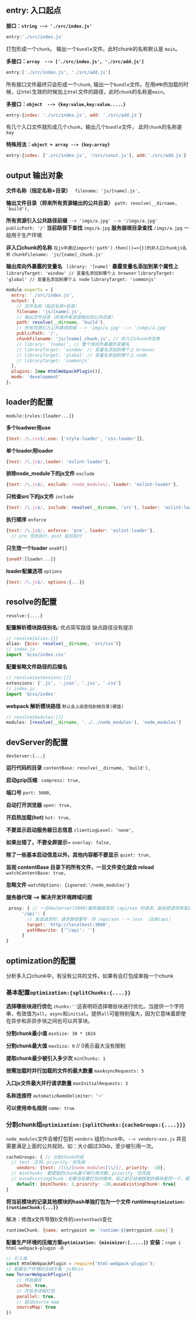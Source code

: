 ## entry: 入口起点

**接口：`string --> './src/index.js'`**

~~~javascript
entry:'./src/index.js'
~~~

打包形成一个`chunk`。 输出一个`bundle`文件。此时chunk的名称默认是 `main`。

**多接口：`array  --> ['./src/index.js', './src/add.js']`**

~~~javascript
entry:['./src/index.js', './src/add.js']
~~~

所有接口文件最终只会形成一个`chunk`, 输出一个`bundle`文件。在用`HMR`热加载的时候，让`html`生效的时候加上`html`文件的路径，此时`chunk`的名称是`main`。

**多接口：`object  --> {key:value,key:value.....}`**

~~~javascript
entry:{index: './src/index.js', add: './src/add.js'}
~~~

 有几个入口文件就形成几个`chunk`，输出几个`bundle`文件， 此时`chunk`的名称是 `key`

**特殊用法：`object + array --> {key:array}`** 

~~~javascript
entry:{index: ['.src/index.js', '/src/conut.js'], add:'./src/add.js'}
~~~

## output 输出对象

**文件名称（指定名称+目录）**
` filename: 'js/[name].js',`

**输出文件目录（将来所有资源输出的公共目录）**
`path: resolve(__dirname, 'build'),`

**所有资源引入公共路径前缀** `--> 'imgs/a.jpg' --> '/imgs/a.jpg'`
` publicPath: '/'`
**当前路径下查找** `imgs/a.jpg`
**服务器根目录查找** `/imgs/a.jpg` 一般用于生产环境

**非入口chunk的名称** `在js中通过import('path').then(()=>{})的非入口chunkjs名称`
`chunkFilename: 'js/[name]_chunk.js'`

**输出库向外暴露的变量名**
` library: '[name]'`
**暴露变量名添加到某个属性上**
`libraryTarget: 'window' // 变量名添加到哪个上 browser`
`libraryTarget: 'global' // 变量名添加到哪个上 node`
`libraryTarget: 'commonjs'`

~~~javascript
module.exports = {
  entry: './src/index.js',
  output: {
    // 文件名称（指定名称+目录）
    filename: 'js/[name].js',
    // 输出文件目录（将来所有资源输出的公共目录）
    path: resolve(__dirname, 'build'),
    // 所有资源引入公共路径前缀 --> 'imgs/a.jpg' --> '/imgs/a.jpg'
    publicPath: '/',
    chunkFilename: 'js/[name]_chunk.js', // 非入口chunk的名称
    // library: '[name]', // 整个库向外暴露的变量名
    // libraryTarget: 'window' // 变量名添加到哪个上 browser
    // libraryTarget: 'global' // 变量名添加到哪个上 node
    // libraryTarget: 'commonjs'
  },
  plugins: [new HtmlWebpackPlugin()],
  mode: 'development'
};
~~~

## loader的配置

`module:{rules:[loader...]}`

**多个loadwer用use**

~~~javascript
{test: /\.css$/,use: ['style-loader', 'css-loader']},
~~~

**单个loader用loader**

~~~javascript
{test: /\.js$/,loader: 'eslint-loader'},
~~~

**排除node_module下的js文件** `exclude`

~~~javascript
{test: /\.js$/, exclude: /node_modules/, loader: 'eslint-loader'},
~~~

**只检查src下的js文件** `include`

~~~javascript
{test: /\.js$/, include: resolve(__dirname, 'src'), loader: 'eslint-loader'},
~~~

**执行顺序**  `enforce`

~~~javascript
{test: /\.js$/, enforce: 'pre', loader: 'eslint-loader'},
  // pre 优先执行，post 延后执行
~~~

**只生效一个loader** `oneOf[]`

~~~javascript
{oneOf:[loader...]}
~~~

**loader配置选项** `options`

~~~javascript
{test: /\.js$/, options:{...}}
~~~

## resolve的配置

`resolve:{....}`

**配置解析模块路径别名:** 优点简写路径 缺点路径没有提示

~~~javascript
// resolve{alias:{}}
alias: {$css: resolve(__dirname, 'src/css')}
// index.js
import '$css/index.css'
~~~

**配置省略文件路径的后缀名**

~~~javascript
// resolve{extensions:[]}
extensions: ['.js', '.json', '.jsx', '.css']
// index.js
import '$css/index'
~~~

 **webpack 解析模块路径** `默认会上级查找到根目录(硬盘)`

~~~javascript
// resolve{modules:[]}
modules: [resolve(__dirname, '../../node_modules'), 'node_modules']
~~~

## devServer的配置

`devServer:{...}`

**运行代码的目录**
`contentBase: resolve(__dirname, 'build'),`

**启动gzip压缩**
` compress: true,`

**端口号**
 `port: 5000,`

**自动打开浏览器**
`open: true,`

**开启热加载(hot)**
`hot: true,`

**不要显示启动服务器日志信息**
 `clientLogLevel: 'none',`

**如果出错了，不要全屏提示~**
 `overlay: false,`

**除了一些基本启动信息以外，其他内容都不要显示**
 `quiet: true,`

**监视 contentBase 目录下的所有文件，一旦文件变化就会 reload**
`  watchContentBase: true,`

**忽略文件**
`watchOptions: {ignored:'/node_modules'}`

**服务器代理 --> 解决开发环境跨域问题**

~~~javascript
 proxy: { // 一旦devServer(5000)服务器接受到 /api/xxx 的请求，就会把请求转发到另外一个服务器(3000)
      '/api': {
        // 发送请求时，请求路径重写：将 /api/xxx --> /xxx （去掉/api）
        target: 'http://localhost:3000',
        pathRewrite: {'^/api': ''}
      }
}
~~~

## optimization的配置

分析多入口chunk中，有没有公共的文件。如果有会打包成单独一个chunk

### 基本配置`optimization:{splitChunks:{....}}`

**选择哪些块进行优化**
`chunks:''`这表明将选择哪些块进行优化。当提供一个字符串，有效值为`all`，`async`和`initial`。提供`all`可能特别强大，因为它意味着即使在异步和非异步块之间也可以共享块。

**分割chunk最小值**
`minSize: 30 * 1024`

**分割chunk最大值**
`maxSiza: 0` // 0表示最大没有限制

**提取chunk最少被引入多少次**
`minChunks: 1`

**按需加载时并行加载的文件的最大数量**
`maxAsyncRequests: 5`

**入口js文件最大并行请求数量**
`maxInitialRequests: 3`

**名称连接符**
`automaticNameDelimiter: '~'`

**可以使用命名规则**
`name: true`

### 分割chunk组`optimization:{splitChunks:{cacheGroups:{....}}}`

`node_modules`文件会被打包到 `vendors` 组的`chunk`中。`--> vendors~xxx.js`
并且需要满足上面的公共规则，如：大小超过30kb，至少被引用一次。

~~~javascript
cacheGroups: { // 分割chunk的组
  // test：正则，priority：优先级
	vendors: {test: /[\\/]node_modules[\\/]/, priority: -10},
  // minChunks：要提取的chunk最少被引用次数，priority：优先级
  // euseExistingChunk：如果当前要打包的模块，和之前已经被提取的模块是同一个，就会复用，而不是重新打包模块
	default: {minChunks: 2,priority: -20,euseExistingChunk: true} 
}
~~~

**将当前模块的记录其他模块的hash单独打包为一个文件 runtime`optimization: {runtimeChunk:{...}}`**

解决：修改a文件导致b文件的`contenthash`变化

~~~javascript
runtimeChunk: {name: entrypoint => `runtime-${entrypoint.name}`}
~~~

**配置生产环境的压缩方案`optimization: {minimizer:[.....]}`**
**安装：**`cnpm i html-webpack-plugin -D`

~~~javascript
// 引入库
const HtmlWebpackPlugin = require('html-webpack-plugin');
// 配置生产环境的压缩方案：js和css
new TerserWebpackPlugin({
	// 开启缓存
	cache: true,
	// 开启多进程打包
	parallel: true,
	// 启动source-map
	sourceMap: true
})
~~~

